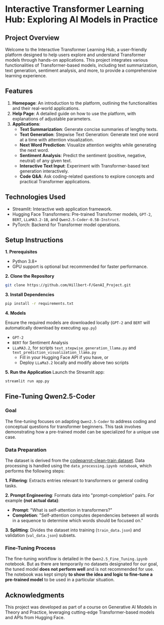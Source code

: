 # Interactive Transformer Learning Hub: Exploring AI Models in Practice

## Project Overview
Welcome to the Interactive Transformer Learning Hub, a user-friendly platform designed to help users explore and understand Transformer models through hands-on applications. This project integrates various functionalities of Transformer-based models, including text summarization, text generation, sentiment analysis, and more, to provide a comprehensive learning experience.

## Features
1. **Homepage**: An introduction to the platform, outlining the functionalities and their real-world applications.
2. **Help Page**: A detailed guide on how to use the platform, with explanations of adjustable parameters.
3. **Applications**:
    - **Text Summarization**: Generate concise summaries of lengthy texts.
    - **Text Generation**: Stepwise Text Generation: Generate text one word at a time with attention visualization.
    - **Next Word Prediction**: Visualize attention weights while generating the next word.
    - **Sentiment Analysis**: Predict the sentiment (positive, negative, neutral) of any given text.
    - **Interactive Text Input**: Experiment with Transformer-based text generation interactively.
    - **Code Q&A**: Ask coding-related questions to explore concepts and practical Transformer applications.

## Technologies Used
- Streamlit: Interactive web application framework.
- Hugging Face Transformers: Pre-trained Transformer models, `GPT-2`, `BERT`, `LLaMA3.2-1B`, and `Qwen2.5-Coder-0.5B-Instruct`.
- PyTorch: Backend for Transformer model operations.

## Setup Instructions
**1. Prerequisites**
- Python 3.8+
- GPU support is optional but recommended for faster performance.

**2. Clone the Repository**
```bash
git clone https://github.com/Hillbert-F/GenAI_Project.git
```

**3. Install Dependencies**
```bash
pip install -r requirements.txt
```

**4. Models**

Ensure the required models are downloaded locally (`GPT-2` and `BERT` will automatically download by executing `app.py`)
- `GPT-2`
- `BERT` for Sentiment Analysis
- `LLaMA3.2`, for scripts `text_stepwise_generation_llama.py` and `text_prediction_visualization_llama.py`
    - Fill in your Hugging Face API if you have, or
    - Deploy `LLaMa3.2` locally and modify above two scripts

**5. Run the Application**
Launch the Streamlit app:

```bash
streamlit run app.py
```

## Fine-Tuning Qwen2.5-Coder
### Goal
The fine-tuning focuses on adapting `Qwen2.5-Coder` to address coding and conceptual questions for transformer beginners. This task involves demonstrating how a pre-trained model can be specialized for a unique use case.

### Data Preparation
The dataset is derived from the [codeparrot-clean-train dataset](https://huggingface.co/datasets/codeparrot/codeparrot-clean-train). Data processing is handled using the `data_processing.ipynb notebook`, which performs the following steps:

**1. Filtering**: Extracts entries relevant to transformers or general coding tasks.

**2. Prompt Engineering**: Formats data into "prompt-completion" pairs. For example **(not actual data)**:
- **Prompt**: "What is self-attention in transformers?"
- **Completion**: "Self-attention computes dependencies between all words in a sequence to determine which words should be focused on."

**3. Splitting**: Divides the dataset into training (`train_data.json`) and validation (`val_data.json`) subsets.

### Fine-Tuning Process
The fine-tuning workflow is detailed in the `Qwen2.5_Fine_Tuning.ipynb` notebook. But as there are temporarily no datasets designated for our goal, the tuned model **does not perform well** and is not recommended for use. The notebook was kept simply **to show the idea and logic to fine-tune a pre-trained model** to be used in a particular situation.

## Acknowledgments
This project was developed as part of a course on Generative AI Models in Theory and Practice, leveraging cutting-edge Transformer-based models and APIs from Hugging Face.